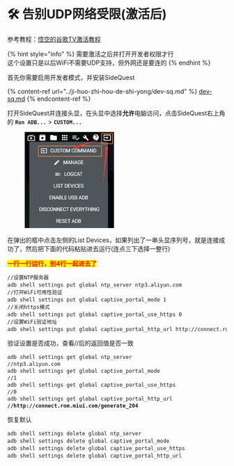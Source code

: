 # 🛠️ 告别UDP网络受限(激活后)

参考教程：[悟空的谷歌TV激活教程](https://didiboy0702.gitbook.io/wukongdaily/wan-ke-yun-ji-qiao/google-tv-xiu-gai-ntp-fu-wu-qi-di-zhi)

{% hint style="info" %}
需要激活之后并打开开发者权限才行\
这个设置只是以后WiFi不需要UDP支持，但外网还是要连的
{% endhint %}

首先你需要启用开发者模式，并安装SideQuest

{% content-ref url="../ji-huo-zhi-hou-de-shi-yong/dev-sq.md" %}
[dev-sq.md](../ji-huo-zhi-hou-de-shi-yong/dev-sq.md)
{% endcontent-ref %}

打开SideQuest并连接头显，在头显中选择**允许**电脑访问，点击SideQuest右上角的 **`Run ADB...`** > **`CUSTOM...`**

<div align="left">

<figure><img src="../.gitbook/assets/sidequest_adb.png" alt="" width="205"><figcaption></figcaption></figure>

</div>

在弹出的框中点击左侧的List Devices，如果列出了一串头显序列号，就是连接成功了，然后把下面的代码粘贴进去运行(连点三下选择一整行)

<mark style="color:red;">**一行一行运行，别4行一起进去了**</mark>

```sh
//设置NTP服务器
adb shell settings put global ntp_server ntp3.aliyun.com
//打开WiFi可用性验证
adb shell settings put global captive_portal_mode 1
//关闭https模式
adb shell settings put global captive_portal_use_https 0
//设置WiFi验证地址
adb shell settings put global captive_portal_http_url http://connect.rom.miui.com/generate_204
```

验证设置是否成功，查看//后的返回值是否一致

<pre class="language-sh"><code class="lang-sh">adb shell settings get global ntp_server
//ntp3.aliyun.com
adb shell settings get global captive_portal_mode
//1
adb shell settings get global captive_portal_use_https
//0
adb shell settings get global captive_portal_http_url
<strong>//http://connect.rom.miui.com/generate_204
</strong></code></pre>

恢复默认

```sh
adb shell settings delete global ntp_server
adb shell settings delete global captive_portal_mode
adb shell settings delete global captive_portal_use_https
adb shell settings delete global captive_portal_http_url
```

